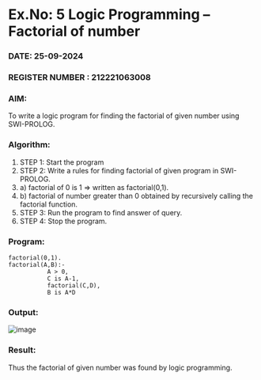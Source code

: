 # Ex.No: 5   Logic Programming – Factorial of number   
### DATE:     25-09-2024                                                                       
### REGISTER NUMBER : 212221063008
### AIM: 
To  write  a logic program for finding the factorial of given number using SWI-PROLOG. 
### Algorithm:
1. STEP 1: Start the program
2. STEP 2:  Write a rules for finding factorial of given program in SWI-PROLOG.
3.   a)	factorial of 0 is 1 => written as factorial(0,1).
4.   b)	factorial of number greater than 0 obtained by recursively calling the factorial    function.
5. STEP 3: Run the program  to find answer of  query.
6. STEP 4: Stop the program.

### Program:
```
factorial(0,1).
factorial(A,B):-  
           A > 0, 
           C is A-1,
           factorial(C,D),
           B is A*D
```


### Output:

![image](https://github.com/user-attachments/assets/76e44854-c08b-423f-817b-13c8f1373d06)



### Result:
Thus the factorial of given number was found by logic programming. 
